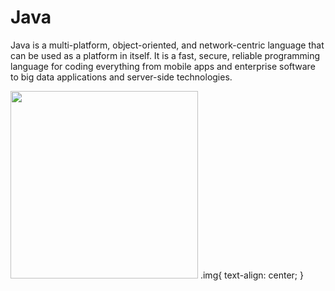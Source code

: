 # Java
Java is a multi-platform, object-oriented, and network-centric language that can be used as a platform in itself. It is a fast, secure, reliable programming language for coding everything from mobile apps and enterprise software to big data applications and server-side technologies.

<img src="https://user-images.githubusercontent.com/127482974/224267885-13a1b29d-8413-4a0d-bdd1-eb2d06b7e08c.png" width="300" height="auto">
.img{
    text-align: center;
}

